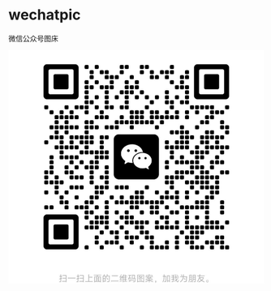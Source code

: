 # wechatpic
微信公众号图床


![请扫码加我微信联系](https://github.com/hetang88/wechatpic/blob/main/hetang88-QR-code-no.png)
